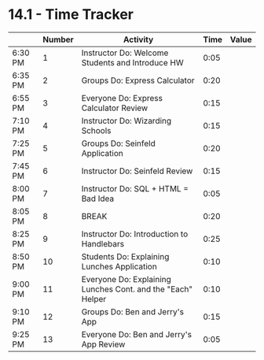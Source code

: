 # 14.1 - Time Tracker

|         | Number | Activity                                                    | Time | Value |
| ------- | ------ | ----------------------------------------------------------- | ---- | ----- |
| 6:30 PM | 1      | Instructor Do: Welcome Students and Introduce HW            | 0:05 |       |
| 6:35 PM | 2      | Groups Do: Express Calculator                               | 0:20 |       |
| 6:55 PM | 3      | Everyone Do: Express Calculator Review                      | 0:15 |       |
| 7:10 PM | 4      | Instructor Do: Wizarding Schools                            | 0:15 |       |
| 7:25 PM | 5      | Groups Do: Seinfeld Application                             | 0:20 |       |
| 7:45 PM | 6      | Instructor Do: Seinfeld Review                              | 0:15 |       |
| 8:00 PM | 7      | Instructor Do: SQL + HTML = Bad Idea                        | 0:05 |       |
| 8:05 PM | 8      | BREAK                                                       | 0:20 |       |
| 8:25 PM | 9      | Instructor Do: Introduction to Handlebars                   | 0:25 |       |
| 8:50 PM | 10     | Students Do: Explaining Lunches Application                 | 0:10 |       |
| 9:00 PM | 11     | Everyone Do: Explaining Lunches Cont. and the "Each" Helper | 0:10 |       |
| 9:10 PM | 12     | Groups Do: Ben and Jerry's App                              | 0:15 |       |
| 9:25 PM | 13     | Everyone Do: Ben and Jerry's App Review                     | 0:05 |       |
